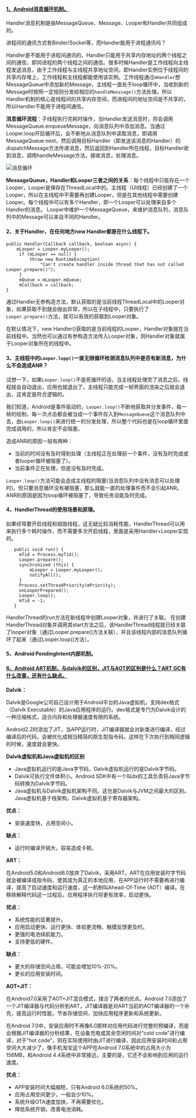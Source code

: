 #### [1、Android消息循环机制。](http://gityuan.com/android/#33-handler)

   Handler消息机制是由MessageQueue、Message、Looper和Handler共同组成的。   
   
   进程间的通讯方式有Binder/Socket等，而Handler能用于进程通讯吗？
   
   Handler是不能用于进程间通讯的，Handler只能用于共享内存地址的两个线程之间的通信，即同进程的两个线程之间的通信。很多时候Handler是工作线程向主线程发送消息，由于工作线程与主线程共享地址空间，即Handler实例位于线程间的共享内存堆上，工作线程和主线程都能使用该实例。工作线程通过`mHandler`想MessageQueue中添加新的Message，主线程一直处于loop循环中，当收到新的Message时按照一定规则分发给相应的`handleMeessage()`方法处理。所以Handler机制的核心是线程间的共享内存空间，而进程间的地址空间是不共享的，所以Handler不能用于进程间通信。   
   
   **消息循环流程**：子线程执行完耗时操作，当Handler发送消息时，将会调用MessageQueue.enqueueMessage，向消息队列中添加消息。当通过Looper.loop开启循环后，会不断地从消息队列中读取消息，即调用MessageQueue.next，然后调用目标Handler（即发送该消息的Handler）的dispatchMessage方法传递消息，然后返回到Handler所在线程，目标Handler收到消息，调用handleMessage方法，接收消息，处理消息。
   
   ![消息循环](https://github.com/chen-eugene/Interview/blob/master/image/3985563-d7da4f5ba49f6887.png)
   
   **MessageQueue，Handler和Looper三者之间的关系**：每个线程中只能存在一个Looper，Looper是保存在ThreadLocal中的。主线程（UI线程）已经创建了一个Looper，所以在主线程中不需要再创建Looper，但是在其他线程中需要创建Looper。每个线程中可以有多个Handler，即一个Looper可以处理来自多个Handler的消息。 Looper中维护一个MessageQueue，来维护消息队列，消息队列中的Message可以来自不同的Handler。
   
#### 2、关于Handler，在任何地方new Handler都是在什么线程下。

   ```
   public Handler(Callback callback, boolean async) {
       mLooper = Looper.myLooper();
        if (mLooper == null) {
            throw new RuntimeException(
                "Can't create handler inside thread that has not called Looper.prepare()");
        }
        mQueue = mLooper.mQueue;
        mCallback = callback;
   }
   ```

   通过Handler无参构造方法，默认获取的是当前线程ThreadLocal中的Looper对象，如果获取不到就会抛出异常，所以在子线程中，只要执行了`Looper.prepare()`方法，就可以有效的获取到Looper对象。
   
   在默认情况下，new Handler()获取的是当前线程的Looper，Handler对象就在当前线程中。当然也可以通过有参构造方法传入Looper对象，则Handler对象就属于Looper对象所在的线程中。

#### 3、主线程中的`Looper.lopp()`一直无限循环检测消息队列中是否有新消息，为什么不会造成ANR？

   试想一下，如果`Looper.loop()`不是死循环的话，当主线程处理完了消息之后，线程就会自动退出，应用也就退出了，主线程只能完成一帧界面的渲染之后就会退出，这肯定是符合逻辑的。
   
   我们知道，Android是事件驱动的，`Looper.loop()`不断地获取并分发事件，每一帧的绘制、每一次点击都会被当成一个事件存入到`MessageQueue`这个消息队列中去，由`Looper.loop()`来进行统一的分发处理，所以整个代码也是在loop循环里面完成调用的，所以肯定不会阻塞。
   
   造成ANR的原因一般有两种：
   - 当前的时间没有及时得到处理（主线程正在处理前一个事件，没有及时完成或者looper循环被阻塞了）。
   - 当前事件正在处理，但是没有及时完成。
   
   `Looper.loop()`方法可能会造成主线程的阻塞(当消息队列中没有消息可以处理时)，但只要消息循环没有被阻塞，那么就能一直的处理事件而不会引起ANR。ANR的原因是因为loop循环被阻塞了，导致任务没能及时完成。
   
#### 4、HandlerThread的使用场景和原理。

   如果经常要开启线程和销毁线程，这无疑比较消耗性能，HandlerThread可以用来执行多个耗时操作，而不需要多次开启线程，里面是采用Handler+Looper实现的。
   
   ```
      public void run() {
        mTid = Process.myTid();
        Looper.prepare();
        synchronized (this) {
            mLooper = Looper.myLooper();
            notifyAll();
        }
        Process.setThreadPriority(mPriority);
        onLooperPrepared();
        Looper.loop();
        mTid = -1;
      }
   ```
   HandlerThread的run方法在新线程中创建Looper对象，并进行了关联。 在创建HandlerThread对象并调用其start方法之后，该HandlerThread线程就已经关联了looper对象（通过Looper.prepare()方法关联），并且该线程内部的消息队列循环了起来（通过Looper.loop()方法）。
  
#### 5、Android PendingIntent内部机制。


#### [6、Android ART机制，与dalvik的区别，JIT与AOT的区别是什么？ART GC有什么改善，还有什么缺点。](https://lrh1993.gitbooks.io/android_interview_guide/content/android/basis/dalvik-art.html)

  **Dalvik：**
  
  Dalvik是Google公司自己设计用于Android平台的Java虚拟机，支持dex格式（Dalvik Executable）的Java应用程序的运行。dex格式是专门为Dalvik设计的一种压缩格式，适合内存和处理器速度有限的系统。
  
  Android2.2时添加了JIT，当APP运行时，JIT编译器就会对新类进行编译，经过编译后的代码，会被优化成相当精简的原生型指令码，这样在下次执行到相同逻辑的时候，速度就会更快。
  
  **Dalvik虚拟机和Java虚拟机的区别**
  
  - Java虚拟机运行的是Java字节码，Dalvik虚拟机运行的是Dalvik字节码。
  - Dalvik可执行文件体积小。Android SDK中有一个叫dx的工具负责将Java字节码转换为Dalvik字节码。
  - Java虚拟机与Dalvik虚拟机架构不同。这也是Dalvik与JVM之间最大的区别。Java虚拟机基于栈架构，Dalvik虚拟机基于寄存器架构。
  
  **优点：**
  
   - 安装速度快，占用空间小。
   
  **缺点：**
  
   - 运行时编译开销大，容易造成卡顿。
  
  
  **ART：**
  
  在Android5.0和Android6.0放弃了Dalvik，采用ART。ART在应用安装时字节码就会被编译成指令码，使其成为真正的本地应用，在APP运行时不需要再进行编译，提高了启动速度和运行速度，这一机制叫Ahead-Of-Time (AOT）编译。在移除解释代码这一过程后，应用程序执行将更有效率，启动更快。
  
  **优点：**
  
   - 系统性能的显著提升。
   - 应用启动更快、运行更快、体验更流畅、触摸反馈更及时。
   - 更强的电池续航能力。
   - 支持更低的硬件。
   
  **缺点：**
  
   - 更大的存储空间占用，可能会增加10%-20%。
   - 更长的应用安装时间。
   
   
  **AOT+JIT：**
   
   在Android7.0采用了AOT+JIT混合模式，揉合了两者的优点。Android 7.0添加了一个JIT编译器与代码分析到ART，JIT编译器是对ART当前的AOT编译器的一个补充，提高运行时性能，节省存储空间，加快应用程序更新和系统更新。
   
   在Android 7.0中，安装应用时不再像6.0那样对应用代码进行完整的预编译，而是会根据JIT编译器的分析结果，在设备充电或其余空闲时间对“cold code”进行编译，对于“hot code”，则在实际使用时由JIT进行编译，因此应用安装时间和占用空间大大减少了，像手机淘宝这个APP在Android 7.0系统中的占用大小为156MB，和Android 4.4系统中非常接近。主要的是，它还不会影响到应用的运行速度。
   
  **优点：**
   
   - APP安装时间大幅缩短，只有Android 6.0系统的50%。
   - 应用占用空间更少，一般会少10%。
   - 系统升级OTA速度加快，不再需要优化。   
   - 降低系统开销，改善电池消耗。
  

   
   
   
   
   
   
   
   
   
   
   
   
   
   
   
   
